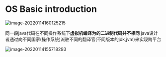 # OS Basic introduction



![image-20220114160125215](C:\Users\13771640667\AppData\Roaming\Typora\typora-user-images\image-20220114160125215.png)



同一段java代码在不同操作系统下**虚拟机编译为的二进制代码并不相同**
java设计者通过向不同国家(操作系统)派驻不同的翻译官(不同版本的jdk,jvm)来实现跨平台

![image-20220114155718293](C:\Users\13771640667\AppData\Roaming\Typora\typora-user-images\image-20220114155718293.png)